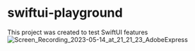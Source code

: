 # swiftui-playground

This project was created to test SwiftUI features![Screen_Recording_2023-05-14_at_21_21_23_AdobeExpress](https://github.com/TernovoiD/swiftui-playground/assets/121759315/0b026c44-a5bf-4c58-8cc5-d63f1cce58c8)
